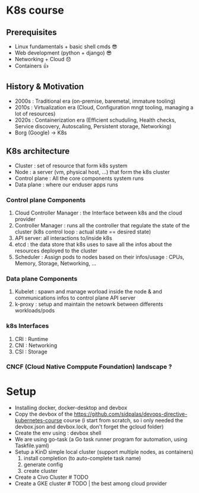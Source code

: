 # K8s course

## Prerequisites
- Linux fundamentals + basic shell cmds 😎
- Web development (python + django) 😎
- Networking + Cloud 😞
- Containers 👍

## History & Motivation
- 2000s : Traditional era (on-premise, baremetal, immature tooling)
- 2010s : Virtualization era (Cloud, Configuration mngt tooling, managing a lot of resources)
- 2020s : Containerization era (Efficient schuduling, Health checks, Service discovery, Autoscaling, Persistent storage, Networking)
- Borg (Google) -> K8s

## K8s architecture
- Cluster : set of resource that form k8s system
- Node : a server (vm, physical host, ...) that form the k8s cluster
- Control plane : All the core components system runs
- Data plane : where our enduser apps runs

### Control plane Components
1. Cloud Controller Manager : the Interface between k8s and the cloud provider
2. Controller Manager : runs all the controller that regulate the state of the cluster (k8s control loop : actual state == desired state)
3. API server: all interactions to/inside k8s
4. etcd : the data store that k8s uses to save all the infos about the resources deployed to the cluster
5. Scheduler : Assign pods to nodes based on their infos/usage : CPUs, Memory, Storage, Networking, ...

### Data plane Components
1. Kubelet : spawn and manage worload inside the node & and communications infos to control plane API server
2. k-proxy : setup and maintain the netowrk between differents workloads/pods

### k8s Interfaces
1. CRI : Runtime
2. CNI : Networking
3. CSI : Storage

### CNCF (Cloud Native Comppute Foundation) landscape ?

# Setup
- Installing docker, docker-desktop and devbox
- Copy the devbox of the https://github.com/sidpalas/devops-directive-kubernetes-course course (i start from scratch, so i only needed the devbox.json and devbox.lock, don't forget the gcloud folder)
- Create the env using : devbox shell
- We are using go-task (a Go task runner program for automation, using Taskfile.yaml)
- Setup a KinD simple local cluster (support multiple nodes, as containers)
    1. install completion (to auto-complete task name)
    2. generate config
    3. create cluster
- Create a Civo Cluster # TODO
- Create a GKE cluster  # TODO | the best among cloud provider
